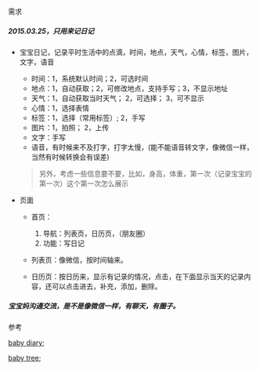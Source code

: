 
 需求

##### 2015.03.25，只用来记日记

* 宝宝日记，记录平时生活中的点滴，时间，地点，天气，心情，标签，图片，文字，语音

	* 时间：1，系统默认时间；2，可选时间
	* 地点：1，自动获取；2，可修改地点，支持手写；3，不显示地址
	* 天气：1，自动获取当时天气； 2，可选择； 3，可不显示
	* 心情：1，选择表情
	* 标签：1，选择（常用标签）; 2，手写
	* 图片：1，拍照； 2，上传
	* 文字：手写
	* 语音，有时候来不及打字，打字太慢，(能不能语音转文字，像微信一样，当然有时候转换会有误差)
	
	> 另外，考虑一些信息要不要，比如，身高，体重，第一次（记录宝宝的第一次）这个第一次怎么展示

* 页面

	* 首页：
		
		1. 导航：列表页，日历页，（朋友圈）
		2. 功能：写日记
		
	* 列表页：像微信，按时间轴来。
	
	* 日历页：按日历来，显示有记录的情况，点击，在下面显示当天的记录内容，还可以点击进去，补充，添加，删除。




##### 宝宝妈沟通交流，是不是像微信一样，有聊天，有圈子。




 参考

[baby diary](https://babydiary.com/en);

[baby tree](http://www.babytree.com/);